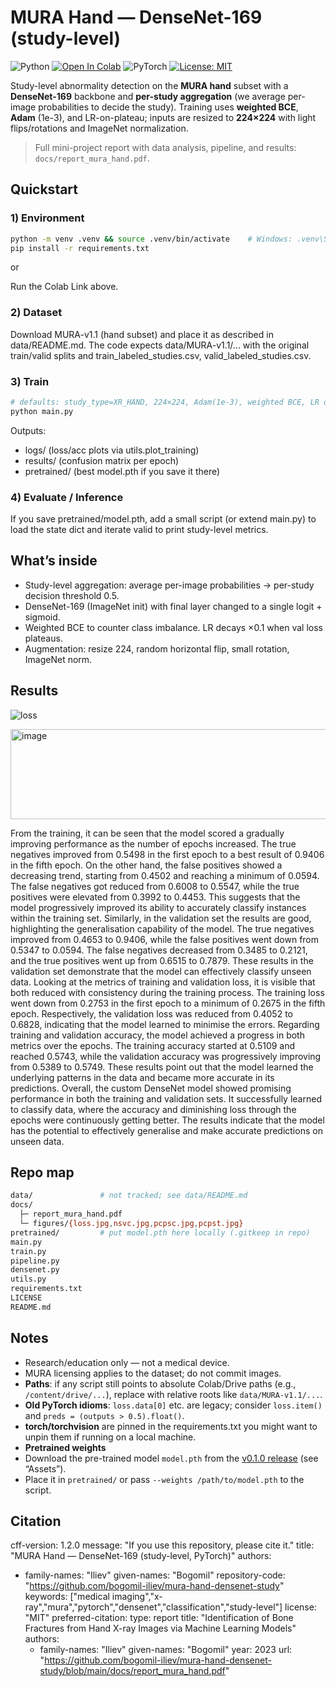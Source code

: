 # MURA Hand — DenseNet-169 (study-level)

![Python](https://img.shields.io/badge/python-3.10+-informational)
[![Open In Colab](https://colab.research.google.com/assets/colab-badge.svg)](https://colab.research.google.com/github/bogomil-iliev/mura-hand-densenet-study/blob/main/notebooks/mura_hand_study_pipeline.ipynb)
![PyTorch](https://img.shields.io/badge/PyTorch-2.x-red)
[![License: MIT](https://img.shields.io/badge/License-MIT-green.svg)](LICENSE)

Study-level abnormality detection on the **MURA hand** subset with a **DenseNet-169** backbone and **per-study aggregation** (we average per-image probabilities to decide the study). Training uses **weighted BCE**, **Adam** (1e-3), and LR-on-plateau; inputs are resized to **224×224** with light flips/rotations and ImageNet normalization. 

> Full mini-project report with data analysis, pipeline, and results: `docs/report_mura_hand.pdf`.

## Quickstart

### 1) Environment

```bash
python -m venv .venv && source .venv/bin/activate    # Windows: .venv\Scripts\activate
pip install -r requirements.txt
```
or

Run the Colab Link above.

### 2) Dataset
Download MURA-v1.1 (hand subset) and place it as described in data/README.md.
The code expects data/MURA-v1.1/... with the original train/valid splits and train_labeled_studies.csv, valid_labeled_studies.csv.

### 3) Train
```bash
# defaults: study_type=XR_HAND, 224×224, Adam(1e-3), weighted BCE, LR on plateau
python main.py
```
Outputs:
  - logs/ (loss/acc plots via utils.plot_training)
  - results/ (confusion matrix per epoch)
  - pretrained/ (best model.pth if you save it there)

### 4) Evaluate / Inference
If you save pretrained/model.pth, add a small script (or extend main.py) to load the state dict and iterate valid to print study-level metrics.

## What’s inside
  - Study-level aggregation: average per-image probabilities → per-study decision threshold 0.5.
  - DenseNet-169 (ImageNet init) with final layer changed to a single logit + sigmoid.
  - Weighted BCE to counter class imbalance. LR decays ×0.1 when val loss plateaus.
  - Augmentation: resize 224, random horizontal flip, small rotation, ImageNet norm.

## Results
![loss](https://github.com/user-attachments/assets/749b3fcc-1b71-4c3f-9492-f7a15591aa9d)

<img width="1875" height="144" alt="image" src="https://github.com/user-attachments/assets/8235af27-f12c-48e2-8f58-8ec144f7c1de" />

From the training, it can be seen that the model scored a gradually improving performance as the number of epochs increased. The true negatives improved from 0.5498 in the first epoch to a best result of 0.9406 in the fifth epoch. On the other hand, the false positives showed a decreasing trend, starting from 0.4502 and reaching a minimum of 0.0594. The false negatives got reduced from 0.6008 to 0.5547, while the true positives were elevated from 0.3992 to 0.4453. This suggests that the model progressively improved its ability to accurately classify instances within the training set.
Similarly, in the validation set the results are good, highlighting the generalisation capability of the model. The true negatives improved from 0.4653 to 0.9406, while the false positives went down from 0.5347 to 0.0594. The false negatives decreased from 0.3485 to 0.2121, and the true positives went up from 0.6515 to 0.7879. These results in the validation set demonstrate that the model can effectively classify unseen data.
Looking at the metrics of training and validation loss, it is visible that both reduced with consistency during the training process. The training loss went down from 0.2753 in the first epoch to a minimum of 0.2675 in the fifth epoch. Respectively, the validation loss was reduced from 0.4052 to 0.6828, indicating that the model learned to minimise the errors.
Regarding training and validation accuracy, the model achieved a progress in both metrics over the epochs. The training accuracy started at 0.5109 and reached 0.5743, while the validation accuracy was progressively improving from 0.5389 to 0.5749. These results point out that the model learned the underlying patterns in the data and became more accurate in its predictions.
Overall, the custom DenseNet model showed promising performance in both the training and validation sets. It successfully learned to classify data, where the accuracy and diminishing loss through the epochs were continuously getting better. The results indicate that the model has the potential to effectively generalise and make accurate predictions on unseen data.

## Repo map
```bash
data/               # not tracked; see data/README.md
docs/
  ├─ report_mura_hand.pdf
  └─ figures/{loss.jpg,nsvc.jpg,pcpsc.jpg,pcpst.jpg}
pretrained/         # put model.pth here locally (.gitkeep in repo)
main.py
train.py
pipeline.py
densenet.py
utils.py
requirements.txt
LICENSE
README.md
```

## Notes
  - Research/education only — not a medical device.
  - MURA licensing applies to the dataset; do not commit images.
  - **Paths**: if any script still points to absolute Colab/Drive paths (e.g., `/content/drive/...`), replace with relative roots like `data/MURA-v1.1/...`. 
  - **Old PyTorch idioms**: `loss.data[0]` etc. are legacy; consider `loss.item()` and `preds = (outputs > 0.5).float()`.
  - **torch/torchvision** are pinned in the requirements.txt you might want to unpin them if running on a local machine.
  - **Pretrained weights**
  - Download the pre-trained model `model.pth` from the [v0.1.0 release](../../releases/tag/v0.1.0) (see “Assets”).
  - Place it in `pretrained/` or pass `--weights /path/to/model.pth` to the script.
  

## Citation

cff-version: 1.2.0
message: "If you use this repository, please cite it."
title: "MURA Hand — DenseNet-169 (study-level, PyTorch)"
authors:
  - family-names: "Iliev"
    given-names: "Bogomil"
repository-code: "https://github.com/bogomil-iliev/mura-hand-densenet-study"
keywords: ["medical imaging","x-ray","mura","pytorch","densenet","classification","study-level"]
license: "MIT"
preferred-citation:
  type: report
  title: "Identification of Bone Fractures from Hand X-ray Images via Machine Learning Models"
  authors:
    - family-names: "Iliev"
      given-names: "Bogomil"
  year: 2023
  url: "https://github.com/bogomil-iliev/mura-hand-densenet-study/blob/main/docs/report_mura_hand.pdf"


